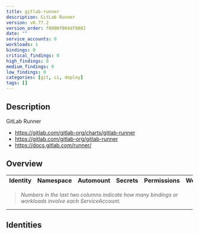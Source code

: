 ```yaml
---
title: gitlab-runner
description: GitLab Runner
version: v0.77.2
version_order: f0000f004df0002
date: ""
service_accounts: 0
workloads: 1
bindings: 0
critical_findings: 0
high_findings: 0
medium_findings: 0
low_findings: 0
categories: [git, ci, deploy]
tags: []
---
```


## Description

GitLab Runner

- https://gitlab.com/gitlab-org/charts/gitlab-runner
- https://gitlab.com/gitlab-org/gitlab-runner
- https://docs.gitlab.com/runner/

## Overview

| Identity | Namespace | Automount | Secrets | Permissions | Workloads | Risk |
| -------- | --------- | --------- | ------- | ----------- | --------- | ---- |

> _Numbers in the last two columns indicate how many bindings or workloads involve each ServiceAccount._

---

## Identities

